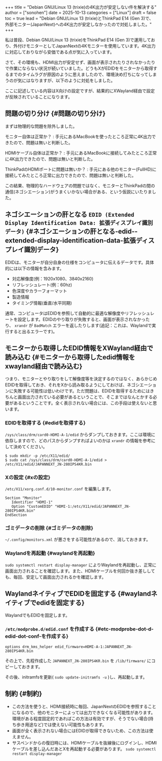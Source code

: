 +++
title = "Debian GNU/Linux 13 (trixie)の4K出力が安定しない件を解決する"
author = ["sonohen"]
date = 2025-10-13
categories = ["Linux"]
draft = false
toc = true
lead = "Debian GNU/Linux 13 (trixie)とThinkPad E14 (Gen 3)で、外部モニター(JapanNext)への4K出力が安定しなかったので対処しました。"
+++

私は普段、Debian GNU/Linux 13 (trixie)をThinkPad E14 (Gen 3)で運用しており、外付けモニターとしてJapanNextの4Kモニターを使用しています。4K出力に対応しておりながら安価である点が気に入っています。

さて、その環境も、HDMI出力が安定せず、画面が表示されたりされなかったりで作業にならない状況が続いていました。どうもXがEDIDをモニターから取得するまでのタイムラグが原因のように思えましたので、環境決め打ちになってしまうのが気にはなりますが、以下のように対処をしました。

ここに記述している内容はX向けの設定ですが、結果的にXWayland経由で設定が反映されていることになります。


## 問題の切り分け {#問題の切り分け}

まずは物理的な問題を除外しました。

モニター自体は正常か？
: 手元にあるMacBookを使ったところ正常に4K出力できたので、問題は無いと判断した。

HDMIケーブル自体は正常か？
: 手元にあるMacBookに接続してみたところ正常に4K出力できたので、問題は無いと判断した。

ThinkPadのHDMIポートに問題は無いか？
: 手元にある他のモニター(FullHD)に接続してみたところ正常に出力できたので、問題は無いと判断した。

この結果、物理的なハードウェアの問題ではなく、モニターとThinkPadの間の通信(ネゴシエーション)がうまくいかない場合がある、という仮説にいたりました。


## ネゴシエーションの肝となる `EDID (Extended Display Identification Data: 拡張ディスプレイ識別データ)` {#ネゴシエーションの肝となる-edid--extended-display-identification-data-拡張ディスプレイ識別データ}

EDIDは、モニターが自分自身の仕様をコンピュータに伝えるデータです。具体的には以下の情報を含みます。

-   対応解像度(例：1920x1080、3840x2160)
-   リフレッシュレート(例：60hz)
-   色深度やカラーフォーマット
-   製造情報
-   タイミング情報(垂直/水平同期)

通常、コンピュータはEDIDを参照して自動的に最適な解像度やリフレッシュレートを設定します。EDIDのやり取りが失敗すると、画面が表示されなかったり、 `xrandr` が `BadMatch` エラーを返したりします(追記：これは、Waylandで実行すると出るエラーです)。


## モニターから取得したEDID情報をXWayland経由で読み込む {#モニターから取得したedid情報をxwayland経由で読み込む}

つまり、モニターとやり取りをして解像度等を決定するのではなく、あらかじめEDIDを取得しておき、それをXから読み取るようにしておけば、ネゴシエーションに失敗する可能性は低いわけです。ただ問題は、EDIDを取得するためにはきちんと画面出力されている必要があるということで、そこまではなんとかする必要があるということです。全く表示されない場合には、この手段は使えないと思います。


### EDIDを取得する {#edidを取得する}

`/sys/class/drm/card0-HDMI-A-1/edid` からダンプしておきます。ここは環境に依存しますので、どのパスからダンプすればよいのかは `xrandr` の情報を参考にして決めてください。

```shell
$ sudo mkdir -p /etc/X11/edid/
$ sudo cat /sys/class/drm/card0-HDMI-A-1/edid > /etc/X11/edid/JAPANNEXT_JN-280IPS4KR.bin
```


### Xの設定 {#xの設定}

`/etc/X11/xorg.conf.d/10-monitor.conf` を編集します。

```text
Section "Monitor"
   Identifier "HDMI-1"
   Option "CustomEDID" "HDMI-1:/etc/X11/edid/JAPANNEXT_JN-280IPS4KR.bin"
EndSection
```


### ゴミデータの削除 {#ゴミデータの削除}

`~/.config/monitors.xml` が悪さをする可能性があるので、消しておきます。


### Waylandを再起動 {#waylandを再起動}

`sudo systemctl restart display-manager` によりWaylandを再起動し、正常に画面出力されることを確認します。また、HDMIケーブルを何回か抜き差ししても、毎回、安定して画面出力されるかを確認します。


## WaylandネイティブでEDIDを固定する {#waylandネイティブでedidを固定する}

WaylandでもEDIDを固定します。


### `/etc/modprobe.d/edid.conf` を作成する {#etc-modprobe-dot-d-edid-dot-conf-を作成する}

```text
options drm_kms_helper edid_firmware=HDMI-A-1:JAPANNEXT_JN-280IPS4KR.bin
```

その上で、先程作成した `JAPANNEXT_JN-280IPS4KR.bin` を `/lib/firmware/` にコピーしておきます。

その後、initramfsを更新( `sudo update-initramfs -u` )し、再起動します。


## 制約 {#制約}

-   この方法を使うと、HDMI接続時に毎回、JapanNextのEDIDを参照することになるので、他のモニターによっては出力できなくなる可能性があります。環境がある程度固定的であればこの方法は有効ですが、そうでない場合(持ち歩き用途など)では使えない可能性もあります。
-   画面が全く表示されない場合にはEDIDが取得できないため、この方法は使えません。
-   サスペンドからの復旧時には、HDMIケーブルを抜線後にログインし、HDMIケーブルを差し込んだあとXを再起動する必要があります。 `sudo systemctl restart display-manager`
